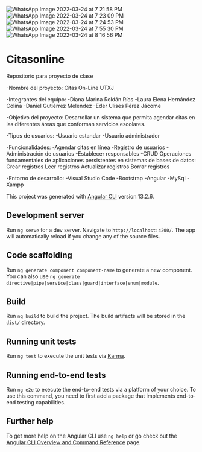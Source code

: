 ![WhatsApp Image 2022-03-24 at 7 21 58 PM](https://user-images.githubusercontent.com/77304438/160256249-c76a2045-b9e4-4fe1-8b96-f1f3b6628c94.jpeg)
![WhatsApp Image 2022-03-24 at 7 23 09 PM](https://user-images.githubusercontent.com/77304438/160256250-b41e4258-db54-470a-94ff-3ec7351fc634.jpeg)
![WhatsApp Image 2022-03-24 at 7 24 53 PM](https://user-images.githubusercontent.com/77304438/160256251-f8a24bc9-84f4-481e-b726-2f191bfb317e.jpeg)
![WhatsApp Image 2022-03-24 at 7 55 30 PM](https://user-images.githubusercontent.com/77304438/160256252-470a7c89-3312-4c7c-b258-d55d1c4dd311.jpeg)
![WhatsApp Image 2022-03-24 at 8 16 56 PM](https://user-images.githubusercontent.com/77304438/160256253-c2ccce33-9ef9-4e32-ac19-a12a9755fe39.jpeg)

# Citasonline
Repositorio para proyecto de clase

-Nombre del proyecto: Citas On-Line UTXJ

-Integrantes del equipo:
  -Diana Marina Roldán Ríos
  -Laura Elena Hernández Colina
  -Daniel Gutiérrez Melendez
  -Eder Ulises Pérez Jácome
  
-Objetivo del proyecto: Desarrollar un sistema que permita agendar citas en las diferentes áreas que conforman servicios escolares.
 
-Tipos de usuarios:
  -Usuario estandar
  -Usuario administrador
 
-Funcionalidades:
  -Agendar citas en línea
  -Registro de usuarios 
  -Administración de usuarios 
  -Establecer responsables 
	-CRUD Operaciones fundamentales de aplicaciones persistentes en sistemas de bases de datos: 
		Crear registros 
		Leer registros 
		Actualizar registros 
		Borrar registros
 
-Entorno de desarrollo: 
	-Visual Studio Code 
	-Bootstrap
	-Angular
	-MySql
	-Xampp

This project was generated with [Angular CLI](https://github.com/angular/angular-cli) version 13.2.6.

## Development server

Run `ng serve` for a dev server. Navigate to `http://localhost:4200/`. The app will automatically reload if you change any of the source files.

## Code scaffolding

Run `ng generate component component-name` to generate a new component. You can also use `ng generate directive|pipe|service|class|guard|interface|enum|module`.

## Build

Run `ng build` to build the project. The build artifacts will be stored in the `dist/` directory.

## Running unit tests

Run `ng test` to execute the unit tests via [Karma](https://karma-runner.github.io).

## Running end-to-end tests

Run `ng e2e` to execute the end-to-end tests via a platform of your choice. To use this command, you need to first add a package that implements end-to-end testing capabilities.

## Further help

To get more help on the Angular CLI use `ng help` or go check out the [Angular CLI Overview and Command Reference](https://angular.io/cli) page.
